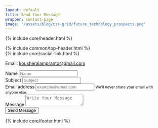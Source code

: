 ```yaml
---
layout: default
title: Send Your Message
wrapper: contact-page
image: '/assets/blog/css-grid/future_technology_prospects.png'
---
```


{% include core/header.html %}

<div class="main-content">
  <div class="page-wrapper {{page.wrapper}}">
    {% include common/top-header.html %}
    <div class="container shadow p-0 mb-5 bg-white position-relative" style="top: -30px;">
        <div class="row">
        <div class="col-12 col-md-6 pt-5 pt-md-0 pb-3 pb-md-0 align-items-center bg-info d-flex justify-content-center">
        <div class="text-center address">
            <div class="socila-media text-center text-md-left mt-4">
                {% include core/social-link.html %}
            </div>
            <p class="small text-center">
                <span>Email: </span>
                <a class="" 
                    href="mailto:kousheralampranto@gmail.com">
                    kousheralampranto@gmail.com
                </a>
            </p>
        </div>
    </div>
    <div class="col-12 col-md-6 bg-primary p-3 text-white">
        <form class="pt-5 pb-5" action="https://getform.io/f/1065200e-8bc0-4626-b6fa-c05f418d9ddf" method="POST">
            <div class="form-group">
                <label for="your-name">Name</label>
                <input name="name" type="text" class="form-control" id="your-name" placeholder="Name">
            </div>
            <div class="form-group">
                <label for="message-subject">Subject</label>
                <input name="subject" type="text" class="form-control" id="message-subject" placeholder="Subject">
            </div>
            <div class="form-group">
                <label for="yourEmail">Email address</label>
                <input name="email" type="email" class="form-control" id="yourEmail" aria-describedby="emailHelp" placeholder="example@email.com">
                <small id="emailHelp" class="form-text text-warning">
                    We'll never share your email with anyone else.
                </small>
            </div>
            <div class="form-group">
                <label for="message">Message</label>
                <textarea name="message" class="form-control" id="message" placeholder="Write Your Message"></textarea>
            </div>
            <div class="text-right">
                <button type="submit" class="btn btn-success pl-5 pr-5">Send Message</button>
            </div>
        </form>
    </div>
</div>
      </div>
    </div>
</div>

{% include core/footer.html %}

